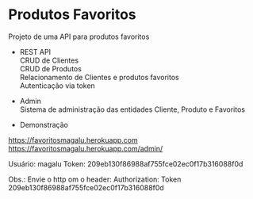 # Produtos Favoritos

Projeto de uma API para produtos favoritos

* REST API  
CRUD de Clientes   
CRUD de Produtos   
Relacionamento de Clientes e produtos favoritos   
Autenticação via token

* Admin  
Sistema de administração das entidades Cliente, Produto e Favoritos

* Demonstração

https://favoritosmagalu.herokuapp.com  
https://favoritosmagalu.herokuapp.com/admin/

Usuário: magalu
Token: 	209eb130f86988af755fce02ec0f17b316088f0d		

Obs.: Envie o http om o header: Authorization: Token 209eb130f86988af755fce02ec0f17b316088f0d
